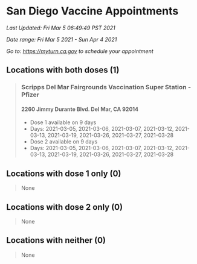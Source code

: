 # San Diego Vaccine Appointments
*Last Updated: Fri Mar 5 06:49:49 PST 2021*

*Date range: Fri Mar 5 2021 - Sun Apr 4 2021*

*Go to: <https://myturn.ca.gov> to schedule your appointment*


## Locations with both doses (1)

>### Scripps Del Mar Fairgrounds Vaccination Super Station - Pfizer
>#### 2260 Jimmy Durante Blvd.  Del Mar, CA 92014
>- Dose 1 available on 9 days
>  - Days: 2021-03-05, 2021-03-06, 2021-03-07, 2021-03-12, 2021-03-13, 2021-03-19, 2021-03-26, 2021-03-27, 2021-03-28
>- Dose 2 available on 9 days
>  - Days: 2021-03-05, 2021-03-06, 2021-03-07, 2021-03-12, 2021-03-13, 2021-03-19, 2021-03-26, 2021-03-27, 2021-03-28

## Locations with dose 1 only (0)

>None

## Locations with dose 2 only (0)

>None

## Locations with neither (0)

>None

